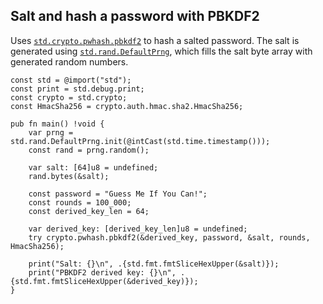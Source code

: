 ## Salt and hash a password with PBKDF2

Uses [`std.crypto.pwhash.pbkdf2`] to hash a salted password. The salt is generated
using [`std.rand.DefaultPrng`], which fills the salt byte array with generated
random numbers.

```zig
const std = @import("std");
const print = std.debug.print;
const crypto = std.crypto;
const HmacSha256 = crypto.auth.hmac.sha2.HmacSha256;

pub fn main() !void {
    var prng = std.rand.DefaultPrng.init(@intCast(std.time.timestamp()));
    const rand = prng.random();

    var salt: [64]u8 = undefined;
    rand.bytes(&salt);

    const password = "Guess Me If You Can!";
    const rounds = 100_000;
    const derived_key_len = 64;

    var derived_key: [derived_key_len]u8 = undefined;
    try crypto.pwhash.pbkdf2(&derived_key, password, &salt, rounds, HmacSha256);

    print("Salt: {}\n", .{std.fmt.fmtSliceHexUpper(&salt)});
    print("PBKDF2 derived key: {}\n", .{std.fmt.fmtSliceHexUpper(&derived_key)});
}
```

[`std.crypto.pwhash.pbkdf2`]: https://ziglang.org/documentation/0.11.0/std/#A;std:crypto.pwhash.pbkdf2
[`std.rand.DefaultPrng`]: https://ziglang.org/documentation/0.11.0/std/#A;std:rand.DefaultPrng

